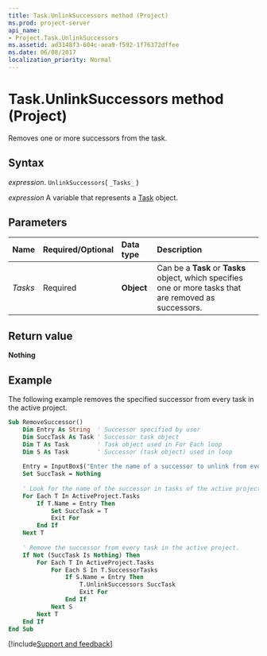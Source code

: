 ```yaml
---
title: Task.UnlinkSuccessors method (Project)
ms.prod: project-server
api_name:
- Project.Task.UnlinkSuccessors
ms.assetid: ad3148f3-604c-aea9-f592-1f76372dffee
ms.date: 06/08/2017
localization_priority: Normal
---
```



# Task.UnlinkSuccessors method (Project)

Removes one or more successors from the task.


## Syntax

_expression_. `UnlinkSuccessors`( `_Tasks_` )

_expression_ A variable that represents a [Task](./Project.Task.md) object.


## Parameters



|Name|Required/Optional|Data type|Description|
|:-----|:-----|:-----|:-----|
| _Tasks_|Required|**Object**|Can be a **Task** or **Tasks** object, which specifies one or more tasks that are removed as successors.|

## Return value

 **Nothing**


## Example

The following example removes the specified successor from every task in the active project.


```vb
Sub RemoveSuccessor() 
    Dim Entry As String  ' Successor specified by user 
    Dim SuccTask As Task ' Successor task object 
    Dim T As Task        ' Task object used in For Each loop 
    Dim S As Task        ' Successor (task object) used in loop 
 
    Entry = InputBox$("Enter the name of a successor to unlink from every task in this project.") 
    Set SuccTask = Nothing 
 
    ' Look for the name of the successor in tasks of the active project. 
    For Each T In ActiveProject.Tasks 
        If T.Name = Entry Then 
            Set SuccTask = T 
            Exit For 
        End If 
    Next T 
 
    ' Remove the successor from every task in the active project. 
    If Not (SuccTask Is Nothing) Then 
        For Each T In ActiveProject.Tasks 
            For Each S In T.SuccessorTasks 
                If S.Name = Entry Then 
                    T.UnlinkSuccessors SuccTask 
                    Exit For 
                End If 
            Next S 
        Next T 
    End If 
End Sub
```

[!include[Support and feedback](~/includes/feedback-boilerplate.md)]